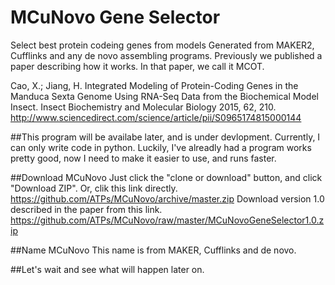 # MCuNovo Gene Selector
Select best protein codeing genes  from models Generated from MAKER2, Cufflinks and any de novo assembling programs. Previously we published a paper describing how it works. In that paper, we call it MCOT.
 
Cao, X.; Jiang, H. Integrated Modeling of Protein-Coding Genes in the Manduca Sexta Genome Using RNA-Seq Data from the Biochemical Model Insect. Insect Biochemistry and Molecular Biology 2015, 62, 210.
http://www.sciencedirect.com/science/article/pii/S0965174815000144

##This program will be availabe later, and is under devlopment.
Currently, I can only write code in python. Luckily, I've alreadly had a program works pretty good, now I need to make it easier to use, and runs faster.

##Download MCuNovo
Just click the "clone or download" button, and click "Download ZIP".
Or, clik this link directly.
https://github.com/ATPs/MCuNovo/archive/master.zip
Download version 1.0 described in the paper from this link.
https://github.com/ATPs/MCuNovo/raw/master/MCuNovoGeneSelector1.0.zip

##Name MCuNovo
This name is from MAKER, Cufflinks and de novo.

##Let's wait and see what will happen later on.
